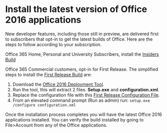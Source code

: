 # Install the latest version of Office 2016 applications #

New developer features, including those still in preview, are delivered first to subscribers that opt-in to get the latest builds of Office. Here are the steps to follow according to your subscription. 



Office 365 Home, Personal and University Subscribers, install the [Insiders Build](https://products.office.com/en-us/office-insider)

Office 365 Commercial customers, opt-in for First Release. The simplified steps to install the [First Release Build](http://aka.ms/froninsiders) are:

1.	Download the [Office 2016 Deployment Tool](http://www.microsoft.com/en-us/download/details.aspx?id=49117). 
2.	Run the tool, this will extract 2 files. **Setup.exe** and **configuration.xml**.
3.	Replace the configuration file with this [First Release Configuration File](https://raw.githubusercontent.com/OfficeDev/Office-Add-in-Commands-Samples/master/Tools/FirstReleaseConfig/configuration.xml).
4.	From an elevated command prompt (Run as admin) run:
    `setup.exe /configure configuration.xml`

Once the installation process completes you will have the latest Office 2016 applications installed. You can verify the build installed by going to File>Account from any of the Office applications. 
